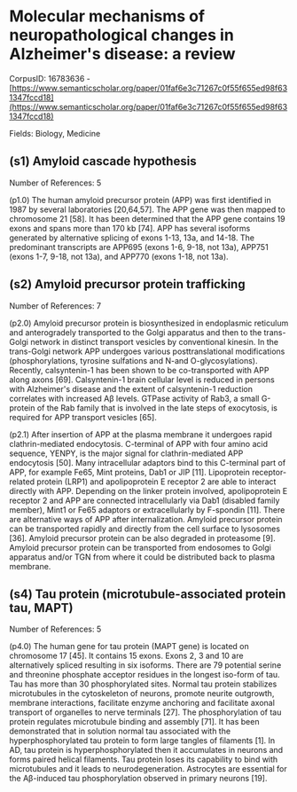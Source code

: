 # Molecular mechanisms of neuropathological changes in Alzheimer's disease: a review

CorpusID: 16783636 - [https://www.semanticscholar.org/paper/01faf6e3c71267c0f55f655ed98f631347fccd18](https://www.semanticscholar.org/paper/01faf6e3c71267c0f55f655ed98f631347fccd18)

Fields: Biology, Medicine

## (s1) Amyloid cascade hypothesis
Number of References: 5

(p1.0) The human amyloid precursor protein (APP) was first identified in 1987 by several laboratories [20,64,57]. The APP gene was then mapped to chromosome 21 [58]. It has been determined that the APP gene contains 19 exons and spans more than 170 kb [74]. APP has several isoforms generated by alternative splicing of exons 1-13, 13a, and 14-18. The predominant transcripts are APP695 (exons 1-6, 9-18, not 13a), APP751 (exons 1-7, 9-18, not 13a), and APP770 (exons 1-18, not 13a).
## (s2) Amyloid precursor protein trafficking
Number of References: 7

(p2.0) Amyloid precursor protein is biosynthesized in endoplasmic reticulum and anterogradely transported to the Golgi apparatus and then to the trans-Golgi network in distinct transport vesicles by conventional kinesin. In the trans-Golgi network APP undergoes various posttranslational modifications (phosphorylations, tyrosine sulfations and N-and O-glycosylations). Recently, calsyntenin-1 has been shown to be co-transported with APP along axons [69]. Calsyntenin-1 brain cellular level is reduced in persons with Alzheimer's disease and the extent of calsyntenin-1 reduction correlates with increased Aβ levels. GTPase activity of Rab3, a small G-protein of the Rab family that is involved in the late steps of exocytosis, is required for APP transport vesicles [65].

(p2.1) After insertion of APP at the plasma membrane it undergoes rapid clathrin-mediated endocytosis. C-terminal of APP with four amino acid sequence, YENPY, is the major signal for clathrin-mediated APP endocytosis [50]. Many intracellular adaptors bind to this C-terminal part of APP, for example Fe65, Mint proteins, Dab1 or JIP [11]. Lipoprotein receptor-related protein (LRP1) and apolipoprotein E receptor 2 are able to interact directly with APP. Depending on the linker protein involved, apolipoprotein E receptor 2 and APP are connected intracellularly via Dab1 (disabled family member), Mint1 or Fe65 adaptors or extracellularly by F-spondin [11]. There are alternative ways of APP after internalization. Amyloid precursor protein can be transported rapidly and directly from the cell surface to lysosomes [36]. Amyloid precursor protein can be also degraded in proteasome [9]. Amyloid precursor protein can be transported from endosomes to Golgi apparatus and/or TGN from where it could be distributed back to plasma membrane.
## (s4) Tau protein (microtubule-associated protein tau, MAPT)
Number of References: 5

(p4.0) The human gene for tau protein (MAPT gene) is located on chromosome 17 [45]. It contains 15 exons. Exons 2, 3 and 10 are alternatively spliced resulting in six isoforms. There are 79 potential serine and threonine phosphate acceptor residues in the longest iso-form of tau. Tau has more than 30 phosphorylated sites. Normal tau protein stabilizes microtubules in the cytoskeleton of neurons, promote neurite outgrowth, membrane interactions, facilitate enzyme anchoring and facilitate axonal transport of organelles to nerve terminals [27]. The phosphorylation of tau protein regulates microtubule binding and assembly [71]. It has been demonstrated that in solution normal tau associated with the hyperphosphorylated tau protein to form large tangles of filaments [1]. In AD, tau protein is hyperphosphorylated then it accumulates in neurons and forms paired helical filaments. Tau protein loses its capability to bind with microtubules and it leads to neurodegeneration. Astrocytes are essential for the Aβ-induced tau phosphorylation observed in primary neurons [19].
